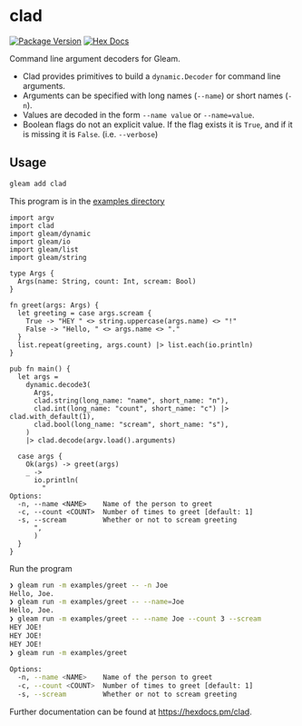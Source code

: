# clad


[![Package Version](https://img.shields.io/hexpm/v/clad)](https://hex.pm/packages/clad)
[![Hex Docs](https://img.shields.io/badge/hex-docs-ffaff3)](https://hexdocs.pm/clad/)


Command line argument decoders for Gleam.

- Clad provides primitives to build a `dynamic.Decoder` for command line arguments.
- Arguments can be specified with long names (`--name`) or short names (`-n`).
- Values are decoded in the form `--name value` or `--name=value`.
- Boolean flags do not an explicit value. If the flag exists it is `True`, and if it is missing it is `False`. (i.e. `--verbose`)


## Usage

```sh
gleam add clad
```

This program is in the [examples directory](https://github.com/ryanmiville/clad/tree/main/test/examples)

```gleam
import argv
import clad
import gleam/dynamic
import gleam/io
import gleam/list
import gleam/string

type Args {
  Args(name: String, count: Int, scream: Bool)
}

fn greet(args: Args) {
  let greeting = case args.scream {
    True -> "HEY " <> string.uppercase(args.name) <> "!"
    False -> "Hello, " <> args.name <> "."
  }
  list.repeat(greeting, args.count) |> list.each(io.println)
}

pub fn main() {
  let args =
    dynamic.decode3(
      Args,
      clad.string(long_name: "name", short_name: "n"),
      clad.int(long_name: "count", short_name: "c") |> clad.with_default(1),
      clad.bool(long_name: "scream", short_name: "s"),
    )
    |> clad.decode(argv.load().arguments)

  case args {
    Ok(args) -> greet(args)
    _ ->
      io.println(
        "
Options:
  -n, --name <NAME>    Name of the person to greet
  -c, --count <COUNT>  Number of times to greet [default: 1]
  -s, --scream         Whether or not to scream greeting
      ",
      )
  }
}
```

Run the program

```sh
❯ gleam run -m examples/greet -- -n Joe
Hello, Joe.
❯ gleam run -m examples/greet -- --name=Joe
Hello, Joe.
❯ gleam run -m examples/greet -- --name Joe --count 3 --scream
HEY JOE!
HEY JOE!
HEY JOE!
❯ gleam run -m examples/greet

Options:
  -n, --name <NAME>    Name of the person to greet
  -c, --count <COUNT>  Number of times to greet [default: 1]
  -s, --scream         Whether or not to scream greeting
```

Further documentation can be found at <https://hexdocs.pm/clad>.
